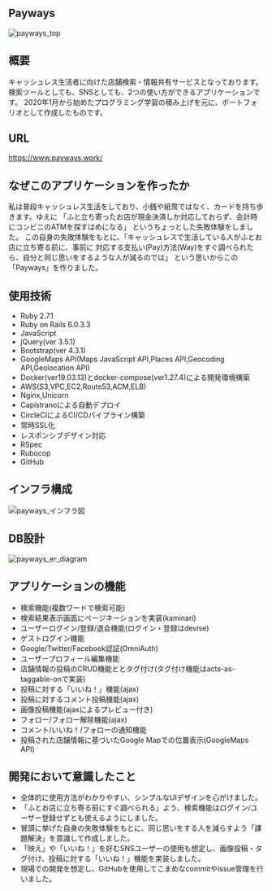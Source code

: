 ## Payways
![payways_top](https://user-images.githubusercontent.com/65349790/95150922-58d0de80-07c4-11eb-84bb-90eeded2538b.jpg)

## 概要
キャッシュレス生活者に向けた店舗検索・情報共有サービスとなっております。
検索ツールとしても、SNSとしても、2つの使い方ができるアプリケーションです。
2020年1月から始めたプログラミング学習の積み上げを元に、ポートフォリオとして作成したものです。

## URL
https://www.payways.work/


## なぜこのアプリケーションを作ったか
私は普段キャッシュレス生活をしており、小銭や紙幣ではなく、カードを持ち歩きます。ゆえに
「ふと立ち寄ったお店が現金決済しか対応しておらず、会計時にコンビニのATMを探すはめになる」
というちょっとした失敗体験をしました。
この自身の失敗体験をもとに、「キャッシュレスで生活している人がふとお店に立ち寄る前に、事前に
対応する支払い(Pay)方法(Way)をすぐ調べられたら、自分と同じ思いをするような人が減るのでは」
という思いからこの「Payways」を作りました。

## 使用技術
- Ruby 2.7.1
- Ruby on Rails 6.0.3.3
- JavaScript
- jQuery(ver 3.5.1)
- Bootstrap(ver 4.3.1)
- GoogleMaps API(Maps JavaScript API,Places API,Geocoding API,Geolocation API)
- Docker(ver19.03.13)とdocker-compose(ver1.27.4)による開発環境構築
- AWS(S3,VPC,EC2,Route53,ACM,ELB)
- Nginx,Unicorn
- Capistranoによる自動デプロイ
- CircleCIによるCI/CDパイプライン構築
- 常時SSL化
- レスポンシブデザイン対応
- RSpec
- Rubocop
- GitHub

## インフラ構成
![payways_インフラ図](https://user-images.githubusercontent.com/65349790/102466110-e2890c00-4091-11eb-96f0-8738d252acbc.png)

## DB設計
![payways_er_diagram](https://user-images.githubusercontent.com/65349790/98211877-11d23680-1f86-11eb-8829-539b811bf15b.png)

## アプリケーションの機能
- 検索機能(複数ワードで検索可能)
- 検索結果表示画面にページネーションを実装(kaminari)
- ユーザーログイン/登録/退会機能(ログイン・登録はdevise)
- ゲストログイン機能
- Google/Twitter/Facebook認証(OmniAuth)
- ユーザープロフィール編集機能
- 店舗情報の投稿のCRUD機能ととタグ付け(タグ付け機能はacts-as-taggable-onで実装)
- 投稿に対する「いいね！」機能(ajax)
- 投稿に対するコメント投稿機能(ajax)
- 画像投稿機能(ajaxによるプレビュー付き)
- フォロー/フォロー解除機能(ajax)
- コメント/いいね！/フォローの通知機能
- 投稿された店舗情報に基づいたGoogle Mapでの位置表示(GoogleMaps API)

## 開発において意識したこと
- 全体的に使用方法がわかりやすい、シンプルなUIデザインを心がけました。
- 「ふとお店に立ち寄る前にすぐ調べられる」よう、検索機能はログイン/ユーザー登録せずとも使えるようにしました。
- 冒頭に挙げた自身の失敗体験をもとに、同じ思いをする人を減らすよう「課題解決」を意識して作成しました。
- 「映え」や「いいね！」を好むSNSユーザーの使用も想定し、画像投稿・タグ付け、投稿に対する「いいね！」機能を実装しました。
- 現場での開発を想定し、GitHubを使用してこまめなcommitやissue管理を行いました。

